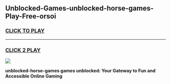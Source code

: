 
## Unblocked-Games-unblocked-horse-games-Play-Free-orsoi
<h3>
<a href="https://premium76.site?title=unblocked-horse-games&ref=18A1">CLICK TO PLAY</a></h3>
<hr>

<h3>
<a href="https://premium76.site?title=unblocked-horse-games&ref=18A1">CLICK 2 PLAY</a>
  
</h3>

<a href="https://premium76.site?title=unblocked-horse-games&ref=18A1"><img src="https://clearcache.store/games.png"></a>


**unblocked-horse-games games unblocked: Your Gateway to Fun and Accessible Online Gaming**
